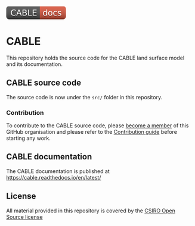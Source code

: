 [![doc_badge](documentation/docs/assets/doc_badge.svg)](https://cable.readthedocs.io/en/latest/)

# CABLE
This repository holds the source code for the CABLE land surface model and its documentation.

## CABLE source code
The source code is now under the `src/` folder in this repository.

### Contribution
To contribute to the CABLE source code, please [become a member][member-issue] of this GitHub organisation and please refer to the [Contribution guide][contribution] before starting any work.

## CABLE documentation
The CABLE documentation is published at https://cable.readthedocs.io/en/latest/

## License
All material provided in this repository is covered by the [CSIRO Open Source license][license]

[member-issue]: https://github.com/CABLE-LSM/CABLE/issues/110
[contribution]: https://cable.readthedocs.io/en/latest/developer_guide/contribution/
[license]: License.md

